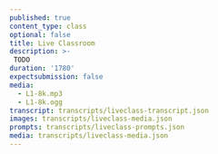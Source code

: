 ```yaml
---
published: true
content_type: class
optional: false
title: Live Classroom
description: >-
 TODO
duration: '1780'
expectsubmission: false
media:
  - L1-8k.mp3
  - L1-8k.ogg
transcript: transcripts/liveclass-transcript.json
images: transcripts/liveclass-media.json
prompts: transcripts/liveclass-prompts.json
media: transcripts/liveclass-media.json
---
```

